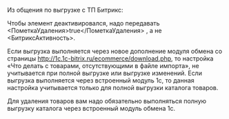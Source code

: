 Из общения по выгрузке с ТП Битрикс:

Чтобы элемент деактивировался, надо передавать <ПометкаУдаления>true</ПометкаУдаления> , а не <БитриксАктивность>.

Если выгрузка выполняется через новое дополнение модуля обмена со страницы http://1c.1c-bitrix.ru/ecommerce/download.php, то настройка «Что делать с товарами, отсутствующими в файле импорта», не учитывается при полной выгрузке или выгрузке изменений. 
Если выгрузка выполняется через встроенный модуль 1с, то данная настройка учитывается только для полной выгрузки каталога товаров. 

Для удаления товаров вам надо обязательно выполняться полную выгрузку каталога через встроенный модуль обмена 1с.